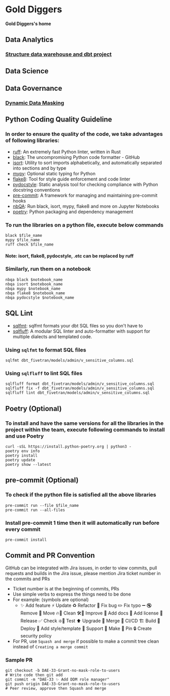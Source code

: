 # Gold Diggers

**Gold Diggers's home**

## Data Analytics
### [Structure data warehouse and dbt project](https://github.com/Thinkei/data-plumbers/tree/main/analytics)
## Data Science
## Data Governance
### [Dynamic Data Masking](governance/ddm/README.md)


## Python Coding Quality Guideline

### In order to ensure the quality of the code, we take advantages of following libraries:
- [ruff](https://github.com/astral-sh/ruff): An extremely fast Python linter, written in Rust
- [black](https://github.com/psf/black): The uncompromising Python code formatter - GitHub
- [isort](https://github.com/PyCQA/isort): Utility to sort imports alphabetically, and automatically separated into sections and by type
- [mypy](https://github.com/python/mypy): Optional static typing for Python
- [flake8](https://github.com/PyCQA/flake8): Tool for style guide enforcement and code linter
- [pydocstyle](https://github.com/PyCQA/pydocstyle): Static analysis tool for checking compliance with Python docstring conventions
- [pre-commit](https://github.com/pre-commit/pre-commit): A framework for managing and maintaining pre-commit hooks
- [nbQA](https://github.com/nbQA-dev/nbQA): Run black, isort, mypy, flake8 and more on Jupyter Notebooks
- [poetry](https://python-poetry.org): Python packaging and dependency management

### To run the libraries on a python file, execute below commands
```shell
black $file_name
mypy $file_name
ruff check $file_name
```
#### Note: isort, flake8, pydocstyle, .etc can be replaced by ruff

### Similarly, run them on a notebook
```shell
nbqa black $notebook_name
nbqa isort $notebook_name
nbqa mypy $notebook_name
nbqa flake8 $notebook_name
nbqa pydocstyle $notebook_name
```

## SQL Lint
- [sqlfmt](https://github.com/tconbeer/sqlfmt): sqlfmt formats your dbt SQL files so you don't have to
- [sqlfluff](https://github.com/sqlfluff/sqlfluff): A modular SQL linter and auto-formatter with support for multiple dialects and templated code.
### Using `sqlfmt` to format SQL files
```shell
sqlfmt dbt_fivetran/models/admin/v_sensitive_columns.sql
```
### Using `sqlfluff` to lint SQL files
```shell
sqlfluff format dbt_fivetran/models/admin/v_sensitive_columns.sql
sqlfluff fix -f dbt_fivetran/models/admin/v_sensitive_columns.sql
sqlfluff lint dbt_fivetran/models/admin/v_sensitive_columns.sql
```

## Poetry (Optional)
### To install and have the same versions for all the libraries in the project within the team, execute following commands to install and use Poetry
```shell
curl -sSL https://install.python-poetry.org | python3 -
poetry env info
poetry install
poetry update
poetry show --latest
```

## pre-commit (Optional)
### To check if the python file is satisfied all the above libraries
```shell
pre-commit run --file $file_name
pre-commit run --all-files
```
### Install pre-commit 1 time then it will automatically run before every commit
```shell
pre-commit install
```

## Commit and PR Convention
GitHub can be integrated with Jira issues, in order to view commits, pull requests and builds in the Jira issue,
please mention Jira ticket number in the commits and PRs
- Ticket number is at the beginning of commits, PRs
- Use simple verbs to express the things need to be done
- For example: (symbols are optional)
  - ✨ Add feature ⚡ Update ♻️ Refactor 🐛 Fix bug ✏️ Fix typo ➖ 🔇 Remove 🚚 Move 🔥🧹 Clean 🛠🔧 Improve 📝 Add docs 📄 Add license 🔖 Release ✅ Check ❇️🚧 Test ⬆️ Upgrade 🔀 Merge 👷 CI/CD 🏗️ Build 🚀 Deploy 🎨 Add style/template 🎉 Support 💚 Make 📌 Pin 🔒 Create security policy
- For PR, use `Squash and merge` if possible to make a commit tree clean instead of `Creating a merge commit`

### Sample PR
```shell
git checkout -b DAE-33-Grant-no-mask-role-to-users
# Write code then git add
git commit -m "DAE-33 ✨ Add DDM role manager"
git push origin DAE-33-Grant-no-mask-role-to-users
# Peer review, approve then Squash and merge
```
